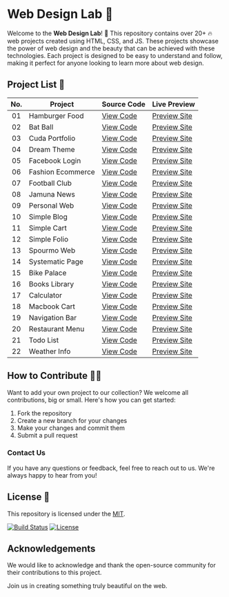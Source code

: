 # Web Design Lab 🚀

Welcome to the **Web Design Lab**! 🎉 This repository contains over 20+ 🔥 web projects created using HTML, CSS, and JS. These projects showcase the power of web design and the beauty that can be achieved with these technologies. Each project is designed to be easy to understand and follow, making it perfect for anyone looking to learn more about web design.

## Project List 📜

|  No.| Project         | Source Code                                                          | Live Preview         |
| :-: | ----------------|----------------------------------------------------------------------|-----------------------------------------------------
| 01  | Hamburger Food | [View Code](https://github.com/alsiam/web-design-lab/tree/main/hamburger-food)   | [Preview Site](https://alsiam.github.io/web-design-lab/hamburger-food)
| 02  | Bat Ball  | [View Code](https://github.com/alsiam/web-design-lab/tree/main/bat-ball)              | [Preview Site](https://alsiam.github.io/web-design-lab/bat-ball)
| 03  | Cuda Portfolio  | [View Code](https://github.com/alsiam/web-design-lab/tree/main/cuda-portfolio)  | [Preview Site](https://alsiam.github.io/web-design-lab/cuda-portfolio)
| 04  | Dream Theme  | [View Code](https://github.com/alsiam/web-design-lab/tree/main/dream-theme)        | [Preview Site](https://alsiam.github.io/web-design-lab/dream-theme)
| 05  | Facebook Login  | [View Code](https://github.com/alsiam/web-design-lab/tree/main/facebook-login)  | [Preview Site](https://alsiam.github.io/web-design-lab/facebook-login)
| 06  | Fashion Ecommerce  | [View Code](https://github.com/alsiam/web-design-lab/tree/main/fashion-ecommerce) | [Preview Site](https://alsiam.github.io/web-design-lab/fashion-ecommerce)
| 07  | Football Club  | [View Code](https://github.com/alsiam/web-design-lab/tree/main/football-club)    | [Preview Site](https://alsiam.github.io/web-design-lab/football-club)
| 08  | Jamuna News  | [View Code](https://github.com/alsiam/web-design-lab/tree/main/jamuna-news)        | [Preview Site](https://alsiam.github.io/web-design-lab/jamuna-news)
| 09  | Personal Web  | [View Code](https://github.com/alsiam/web-design-lab/tree/main/personal-website)  | [Preview Site](https://alsiam.github.io/web-design-lab/personal-website)
| 10  | Simple Blog  | [View Code](https://github.com/alsiam/web-design-lab/tree/main/simple-blog)        | [Preview Site](https://alsiam.github.io/web-design-lab/simple-blog)
| 11  | Simple Cart  | [View Code](https://github.com/alsiam/web-design-lab/tree/main/simple-cart)        | [Preview Site](https://alsiam.github.io/web-design-lab/simple-cart)
| 12  | Simple Folio  | [View Code](https://github.com/alsiam/web-design-lab/tree/main/simple-folio)      | [Preview Site](https://alsiam.github.io/web-design-lab/simple-folio)
| 13  | Spourmo Web  | [View Code](https://github.com/alsiam/web-design-lab/tree/main/spourmo-web)        | [Preview Site](https://alsiam.github.io/web-design-lab/spourmo-web)
| 14  | Systematic Page  | [View Code](https://github.com/alsiam/web-design-lab/tree/main/systematic-page)| [Preview Site](https://alsiam.github.io/web-design-lab/systematic-page)
| 15  | Bike Palace  | [View Code](https://github.com/alsiam/web-design-lab/tree/main/bike-palace)        | [Preview Site](https://alsiam.github.io/web-design-lab/bike-palace)
| 16  | Books Library  | [View Code](https://github.com/alsiam/web-design-lab/tree/main/books-library)        | [Preview Site](https://alsiam.github.io/web-design-lab/books-library)
| 17  | Calculator  | [View Code](https://github.com/alsiam/web-design-lab/tree/main/calculator)        | [Preview Site](https://alsiam.github.io/web-design-lab/calculator)
| 18  | Macbook Cart  | [View Code](https://github.com/alsiam/web-design-lab/tree/main/macbook-cart)        | [Preview Site](https://alsiam.github.io/web-design-lab/macbook-cart)
| 19  | Navigation Bar  | [View Code](https://github.com/alsiam/web-design-lab/tree/main/navigation-bar)        | [Preview Site](https://alsiam.github.io/web-design-lab/navigation-bar)
| 20  | Restaurant Menu  | [View Code](https://github.com/alsiam/web-design-lab/tree/main/restaurnat-menu)        | [Preview Site](https://alsiam.github.io/web-design-lab/restaurnat-menu)
| 21  | Todo List  | [View Code](https://github.com/alsiam/web-design-lab/tree/main/todo-list)        | [Preview Site](https://alsiam.github.io/web-design-lab/todo-list)
| 22  | Weather Info  | [View Code](https://github.com/alsiam/web-design-lab/tree/main/weather-info)        | [Preview Site](https://alsiam.github.io/web-design-lab/weather-info)

## How to Contribute 👨‍💻

Want to add your own project to our collection? We welcome all contributions, big or small. Here's how you can get started:

1. Fork the repository
2. Create a new branch for your changes
3. Make your changes and commit them
4. Submit a pull request

### Contact Us

If you have any questions or feedback, feel free to reach out to us. We're always happy to hear from you!

## License 📄

This repository is licensed under the [MIT](https://github.com/alsiam/web-design-lab/blob/main/LICENSE).

[![Build Status](https://img.shields.io/travis/alsiam/REPO.svg?style=flat-square)](https://travis-ci.org/alsiam/web-design-lab)
[![License](https://img.shields.io/badge/license-MIT-blue.svg?style=flat-square)](https://github.com/alsiam/web-design-lab/blob/master/LICENSE)

## Acknowledgements

We would like to acknowledge and thank the open-source community for their contributions to this project.

Join us in creating something truly beautiful on the web.
